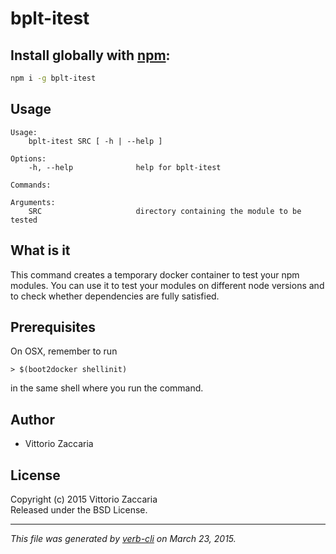 # bplt-itest 


## Install globally with [npm](npmjs.org):

```bash
npm i -g bplt-itest
```

## Usage

```
Usage:
    bplt-itest SRC [ -h | --help ]

Options:
    -h, --help              help for bplt-itest

Commands:

Arguments:
    SRC                     directory containing the module to be tested

```

What is it
----------

This command creates a temporary docker container to test your npm
modules. You can use it to test your modules on different node versions
and to check whether dependencies are fully satisfied.

Prerequisites
-------------

On OSX, remember to run

    > $(boot2docker shellinit)

in the same shell where you run the command.


## Author

* Vittorio Zaccaria

## License
Copyright (c) 2015 Vittorio Zaccaria  
Released under the BSD License.

***

_This file was generated by [verb-cli](https://github.com/assemble/verb-cli) on March 23, 2015._
